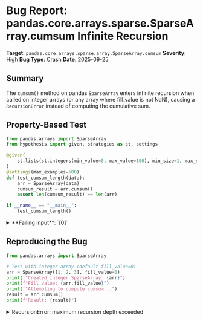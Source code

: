 # Bug Report: pandas.core.arrays.sparse.SparseArray.cumsum Infinite Recursion

**Target**: `pandas.core.arrays.sparse.array.SparseArray.cumsum`
**Severity**: High
**Bug Type**: Crash
**Date**: 2025-09-25

## Summary

The `cumsum()` method on pandas `SparseArray` enters infinite recursion when called on integer arrays (or any array where fill_value is not NaN), causing a `RecursionError` instead of computing the cumulative sum.

## Property-Based Test

```python
from pandas.arrays import SparseArray
from hypothesis import given, strategies as st, settings

@given(
    st.lists(st.integers(min_value=0, max_value=100), min_size=1, max_size=50)
)
@settings(max_examples=500)
def test_cumsum_length(data):
    arr = SparseArray(data)
    cumsum_result = arr.cumsum()
    assert len(cumsum_result) == len(arr)

if __name__ == "__main__":
    test_cumsum_length()
```

<details>

<summary>
**Failing input**: `[0]`
</summary>
```
  + Exception Group Traceback (most recent call last):
  |   File "/home/npc/pbt/agentic-pbt/worker_/13/hypo.py", line 14, in <module>
  |     test_cumsum_length()
  |     ~~~~~~~~~~~~~~~~~~^^
  |   File "/home/npc/pbt/agentic-pbt/worker_/13/hypo.py", line 5, in test_cumsum_length
  |     st.lists(st.integers(min_value=0, max_value=100), min_size=1, max_size=50)
  |                ^^^
  |   File "/home/npc/miniconda/lib/python3.13/site-packages/hypothesis/core.py", line 2124, in wrapped_test
  |     raise the_error_hypothesis_found
  | hypothesis.errors.FlakyFailure: Inconsistent results from replaying a test case!
  |   last: INTERESTING from RecursionError at /home/npc/miniconda/lib/python3.13/site-packages/pandas/core/dtypes/cast.py:1810
  |   this: INTERESTING from RecursionError at /home/npc/miniconda/lib/python3.13/site-packages/numpy/_core/getlimits.py:699 (3 sub-exceptions)
  +-+---------------- 1 ----------------
    | Traceback (most recent call last):
    |   File "/home/npc/miniconda/lib/python3.13/site-packages/hypothesis/core.py", line 1207, in _execute_once_for_engine
    |     result = self.execute_once(data)
    |   File "/home/npc/miniconda/lib/python3.13/site-packages/hypothesis/core.py", line 1147, in execute_once
    |     result = self.test_runner(data, run)
    |   File "/home/npc/miniconda/lib/python3.13/site-packages/hypothesis/core.py", line 822, in default_executor
    |     return function(data)
    |   File "/home/npc/miniconda/lib/python3.13/site-packages/hypothesis/core.py", line 1103, in run
    |     return test(*args, **kwargs)
    |   File "/home/npc/pbt/agentic-pbt/worker_/13/hypo.py", line 5, in test_cumsum_length
    |     st.lists(st.integers(min_value=0, max_value=100), min_size=1, max_size=50)
    |                ^^^^^^^
    |   File "/home/npc/miniconda/lib/python3.13/site-packages/hypothesis/core.py", line 1012, in test
    |     result = self.test(*args, **kwargs)
    |   File "/home/npc/pbt/agentic-pbt/worker_/13/hypo.py", line 10, in test_cumsum_length
    |     cumsum_result = arr.cumsum()
    |   File "/home/npc/miniconda/lib/python3.13/site-packages/pandas/core/arrays/sparse/array.py", line 1550, in cumsum
    |     return SparseArray(self.to_dense()).cumsum()
    |            ~~~~~~~~~~~~~~~~~~~~~~~~~~~~~~~~~~~^^
    |   File "/home/npc/miniconda/lib/python3.13/site-packages/pandas/core/arrays/sparse/array.py", line 1550, in cumsum
    |     return SparseArray(self.to_dense()).cumsum()
    |            ~~~~~~~~~~~~~~~~~~~~~~~~~~~~~~~~~~~^^
    |   File "/home/npc/miniconda/lib/python3.13/site-packages/pandas/core/arrays/sparse/array.py", line 1550, in cumsum
    |     return SparseArray(self.to_dense()).cumsum()
    |            ~~~~~~~~~~~~~~~~~~~~~~~~~~~~~~~~~~~^^
    |   [Previous line repeated 1990 more times]
    |   File "/home/npc/miniconda/lib/python3.13/site-packages/pandas/core/arrays/sparse/array.py", line 495, in __init__
    |     self._dtype = SparseDtype(sparse_values.dtype, fill_value)
    |                   ~~~~~~~~~~~^^^^^^^^^^^^^^^^^^^^^^^^^^^^^^^^^
    |   File "/home/npc/miniconda/lib/python3.13/site-packages/pandas/core/dtypes/dtypes.py", line 1689, in __init__
    |     self._check_fill_value()
    |     ~~~~~~~~~~~~~~~~~~~~~~^^
    |   File "/home/npc/miniconda/lib/python3.13/site-packages/pandas/core/dtypes/dtypes.py", line 1777, in _check_fill_value
    |     if not can_hold_element(dummy, val):
    |            ~~~~~~~~~~~~~~~~^^^^^^^^^^^^
    |   File "/home/npc/miniconda/lib/python3.13/site-packages/pandas/core/dtypes/cast.py", line 1772, in can_hold_element
    |     np_can_hold_element(dtype, element)
    |     ~~~~~~~~~~~~~~~~~~~^^^^^^^^^^^^^^^^
    |   File "/home/npc/miniconda/lib/python3.13/site-packages/pandas/core/dtypes/cast.py", line 1810, in np_can_hold_element
    |     info = np.iinfo(dtype)
    | RecursionError: maximum recursion depth exceeded
    +---------------- 2 ----------------
    | Traceback (most recent call last):
    |   File "/home/npc/miniconda/lib/python3.13/site-packages/hypothesis/core.py", line 1207, in _execute_once_for_engine
    |     result = self.execute_once(data)
    |   File "/home/npc/miniconda/lib/python3.13/site-packages/hypothesis/core.py", line 1147, in execute_once
    |     result = self.test_runner(data, run)
    |   File "/home/npc/miniconda/lib/python3.13/site-packages/hypothesis/core.py", line 822, in default_executor
    |     return function(data)
    |   File "/home/npc/miniconda/lib/python3.13/site-packages/hypothesis/core.py", line 1103, in run
    |     return test(*args, **kwargs)
    |   File "/home/npc/pbt/agentic-pbt/worker_/13/hypo.py", line 5, in test_cumsum_length
    |     st.lists(st.integers(min_value=0, max_value=100), min_size=1, max_size=50)
    |                ^^^^^^^
    |   File "/home/npc/miniconda/lib/python3.13/site-packages/hypothesis/core.py", line 1012, in test
    |     result = self.test(*args, **kwargs)
    |   File "/home/npc/pbt/agentic-pbt/worker_/13/hypo.py", line 10, in test_cumsum_length
    |     cumsum_result = arr.cumsum()
    |   File "/home/npc/miniconda/lib/python3.13/site-packages/pandas/core/arrays/sparse/array.py", line 1550, in cumsum
    |     return SparseArray(self.to_dense()).cumsum()
    |            ~~~~~~~~~~~~~~~~~~~~~~~~~~~~~~~~~~~^^
    |   File "/home/npc/miniconda/lib/python3.13/site-packages/pandas/core/arrays/sparse/array.py", line 1550, in cumsum
    |     return SparseArray(self.to_dense()).cumsum()
    |            ~~~~~~~~~~~~~~~~~~~~~~~~~~~~~~~~~~~^^
    |   File "/home/npc/miniconda/lib/python3.13/site-packages/pandas/core/arrays/sparse/array.py", line 1550, in cumsum
    |     return SparseArray(self.to_dense()).cumsum()
    |            ~~~~~~~~~~~~~~~~~~~~~~~~~~~~~~~~~~~^^
    |   [Previous line repeated 1989 more times]
    |   File "/home/npc/miniconda/lib/python3.13/site-packages/pandas/core/arrays/sparse/array.py", line 495, in __init__
    |     self._dtype = SparseDtype(sparse_values.dtype, fill_value)
    |                   ~~~~~~~~~~~^^^^^^^^^^^^^^^^^^^^^^^^^^^^^^^^^
    |   File "/home/npc/miniconda/lib/python3.13/site-packages/pandas/core/dtypes/dtypes.py", line 1689, in __init__
    |     self._check_fill_value()
    |     ~~~~~~~~~~~~~~~~~~~~~~^^
    |   File "/home/npc/miniconda/lib/python3.13/site-packages/pandas/core/dtypes/dtypes.py", line 1777, in _check_fill_value
    |     if not can_hold_element(dummy, val):
    |            ~~~~~~~~~~~~~~~~^^^^^^^^^^^^
    |   File "/home/npc/miniconda/lib/python3.13/site-packages/pandas/core/dtypes/cast.py", line 1772, in can_hold_element
    |     np_can_hold_element(dtype, element)
    |     ~~~~~~~~~~~~~~~~~~~^^^^^^^^^^^^^^^^
    |   File "/home/npc/miniconda/lib/python3.13/site-packages/pandas/core/dtypes/cast.py", line 1810, in np_can_hold_element
    |     info = np.iinfo(dtype)
    |   File "/home/npc/miniconda/lib/python3.13/site-packages/numpy/_core/getlimits.py", line 699, in __init__
    |     try:
    |     ...<2 lines>...
    |         self.dtype = numeric.dtype(type(int_type))
    | RecursionError: maximum recursion depth exceeded
    +---------------- 3 ----------------
    | Traceback (most recent call last):
    |   File "/home/npc/miniconda/lib/python3.13/site-packages/hypothesis/core.py", line 1207, in _execute_once_for_engine
    |     result = self.execute_once(data)
    |   File "/home/npc/miniconda/lib/python3.13/site-packages/hypothesis/core.py", line 1147, in execute_once
    |     result = self.test_runner(data, run)
    |   File "/home/npc/miniconda/lib/python3.13/site-packages/hypothesis/core.py", line 822, in default_executor
    |     return function(data)
    |   File "/home/npc/miniconda/lib/python3.13/site-packages/hypothesis/core.py", line 1103, in run
    |     return test(*args, **kwargs)
    |   File "/home/npc/pbt/agentic-pbt/worker_/13/hypo.py", line 5, in test_cumsum_length
    |     st.lists(st.integers(min_value=0, max_value=100), min_size=1, max_size=50)
    |                ^^^^^^^
    |   File "/home/npc/miniconda/lib/python3.13/site-packages/hypothesis/core.py", line 1012, in test
    |     result = self.test(*args, **kwargs)
    |   File "/home/npc/pbt/agentic-pbt/worker_/13/hypo.py", line 10, in test_cumsum_length
    |     cumsum_result = arr.cumsum()
    |   File "/home/npc/miniconda/lib/python3.13/site-packages/pandas/core/arrays/sparse/array.py", line 1550, in cumsum
    |     return SparseArray(self.to_dense()).cumsum()
    |            ~~~~~~~~~~~~~~~~~~~~~~~~~~~~~~~~~~~^^
    |   File "/home/npc/miniconda/lib/python3.13/site-packages/pandas/core/arrays/sparse/array.py", line 1550, in cumsum
    |     return SparseArray(self.to_dense()).cumsum()
    |            ~~~~~~~~~~~~~~~~~~~~~~~~~~~~~~~~~~~^^
    |   File "/home/npc/miniconda/lib/python3.13/site-packages/pandas/core/arrays/sparse/array.py", line 1550, in cumsum
    |     return SparseArray(self.to_dense()).cumsum()
    |            ~~~~~~~~~~~~~~~~~~~~~~~~~~~~~~~~~~~^^
    |   [Previous line repeated 1989 more times]
    |   File "/home/npc/miniconda/lib/python3.13/site-packages/pandas/core/arrays/sparse/array.py", line 495, in __init__
    |     self._dtype = SparseDtype(sparse_values.dtype, fill_value)
    |                   ~~~~~~~~~~~^^^^^^^^^^^^^^^^^^^^^^^^^^^^^^^^^
    |   File "/home/npc/miniconda/lib/python3.13/site-packages/pandas/core/dtypes/dtypes.py", line 1689, in __init__
    |     self._check_fill_value()
    |     ~~~~~~~~~~~~~~~~~~~~~~^^
    |   File "/home/npc/miniconda/lib/python3.13/site-packages/pandas/core/dtypes/dtypes.py", line 1777, in _check_fill_value
    |     if not can_hold_element(dummy, val):
    |            ~~~~~~~~~~~~~~~~^^^^^^^^^^^^
    |   File "/home/npc/miniconda/lib/python3.13/site-packages/pandas/core/dtypes/cast.py", line 1772, in can_hold_element
    |     np_can_hold_element(dtype, element)
    |     ~~~~~~~~~~~~~~~~~~~^^^^^^^^^^^^^^^^
    |   File "/home/npc/miniconda/lib/python3.13/site-packages/pandas/core/dtypes/cast.py", line 1810, in np_can_hold_element
    |     info = np.iinfo(dtype)
    |   File "/home/npc/miniconda/lib/python3.13/site-packages/numpy/_core/getlimits.py", line 699, in __init__
    |     try:
    |     ...<2 lines>...
    |         self.dtype = numeric.dtype(type(int_type))
    | RecursionError: maximum recursion depth exceeded
    +------------------------------------
```
</details>

## Reproducing the Bug

```python
from pandas.arrays import SparseArray

# Test with integer array (default fill_value=0)
arr = SparseArray([1, 2, 3], fill_value=0)
print(f"Created integer SparseArray: {arr}")
print(f"Fill value: {arr.fill_value}")
print(f"Attempting to compute cumsum...")
result = arr.cumsum()
print(f"Result: {result}")
```

<details>

<summary>
RecursionError: maximum recursion depth exceeded
</summary>
```
Created integer SparseArray: [1, 2, 3]
Fill: 0
IntIndex
Indices: array([0, 1, 2], dtype=int32)

Fill value: 0
Attempting to compute cumsum...
Traceback (most recent call last):
  File "/home/npc/pbt/agentic-pbt/worker_/13/repo.py", line 8, in <module>
    result = arr.cumsum()
  File "/home/npc/miniconda/lib/python3.13/site-packages/pandas/core/arrays/sparse/array.py", line 1550, in cumsum
    return SparseArray(self.to_dense()).cumsum()
           ~~~~~~~~~~~~~~~~~~~~~~~~~~~~~~~~~~~^^
  File "/home/npc/miniconda/lib/python3.13/site-packages/pandas/core/arrays/sparse/array.py", line 1550, in cumsum
    return SparseArray(self.to_dense()).cumsum()
           ~~~~~~~~~~~~~~~~~~~~~~~~~~~~~~~~~~~^^
  File "/home/npc/miniconda/lib/python3.13/site-packages/pandas/core/arrays/sparse/array.py", line 1550, in cumsum
    return SparseArray(self.to_dense()).cumsum()
           ~~~~~~~~~~~~~~~~~~~~~~~~~~~~~~~~~~~^^
  [Previous line repeated 989 more times]
  File "/home/npc/miniconda/lib/python3.13/site-packages/pandas/core/arrays/sparse/array.py", line 495, in __init__
    self._dtype = SparseDtype(sparse_values.dtype, fill_value)
                  ~~~~~~~~~~~^^^^^^^^^^^^^^^^^^^^^^^^^^^^^^^^^
  File "/home/npc/miniconda/lib/python3.13/site-packages/pandas/core/dtypes/dtypes.py", line 1689, in __init__
    self._check_fill_value()
    ~~~~~~~~~~~~~~~~~~~~~~^^
  File "/home/npc/miniconda/lib/python3.13/site-packages/pandas/core/dtypes/dtypes.py", line 1777, in _check_fill_value
    if not can_hold_element(dummy, val):
           ~~~~~~~~~~~~~~~~^^^^^^^^^^^^
  File "/home/npc/miniconda/lib/python3.13/site-packages/pandas/core/dtypes/cast.py", line 1772, in can_hold_element
    np_can_hold_element(dtype, element)
    ~~~~~~~~~~~~~~~~~~~^^^^^^^^^^^^^^^^
  File "/home/npc/miniconda/lib/python3.13/site-packages/pandas/core/dtypes/cast.py", line 1810, in np_can_hold_element
    info = np.iinfo(dtype)
RecursionError: maximum recursion depth exceeded
```
</details>

## Why This Is A Bug

The `cumsum()` method is documented to return a cumulative sum, which is a standard mathematical operation on arrays. When called on `SparseArray([1, 2, 3])`, it should return the equivalent of `[1, 3, 6]` (as numpy does), not crash with infinite recursion.

The root cause is in `/home/npc/miniconda/lib/python3.13/site-packages/pandas/core/arrays/sparse/array.py:1550`:

When `_null_fill_value` is `False` (which happens for integer arrays with fill_value=0):
1. Line 1550 calls `self.to_dense()` to convert the sparse array to a dense numpy array
2. It wraps this result in `SparseArray(...)`, creating a NEW SparseArray
3. The new SparseArray infers the same fill_value (0 for integers) from the dense array
4. It calls `.cumsum()` on this new SparseArray
5. Since the new array also has `_null_fill_value=False`, it triggers line 1550 again
6. This creates infinite recursion

The code clearly intends to handle non-null fill values by converting to dense, computing cumsum, then converting back to sparse. However, the implementation creates a recursive loop instead of actually computing the cumsum.

## Relevant Context

- **Working case**: Float SparseArrays work correctly because their default fill_value is NaN, making `_null_fill_value=True`, which takes the other branch at line 1552-1556
- **Affected cases**: ALL integer SparseArrays fail (default fill_value=0), as well as any SparseArray with a non-NaN fill value
- **Expected behavior**: numpy.cumsum([1, 2, 3]) returns [1, 3, 6]
- **Documentation**: The cumsum docstring promises "Cumulative sum of values" and to return a SparseArray

This is a fundamental array operation that should work consistently across all numeric types. The bug makes integer SparseArrays unusable for cumulative operations, which are common in data analysis (e.g., running totals, cumulative distributions).

## Proposed Fix

```diff
--- a/pandas/core/arrays/sparse/array.py
+++ b/pandas/core/arrays/sparse/array.py
@@ -1547,7 +1547,8 @@ class SparseArray(OpsMixin, PandasObject, ExtensionArray):
             raise ValueError(f"axis(={axis}) out of bounds")

         if not self._null_fill_value:
-            return SparseArray(self.to_dense()).cumsum()
+            import numpy as np
+            return SparseArray(np.cumsum(self.to_dense()))

         return SparseArray(
             self.sp_values.cumsum(),
```